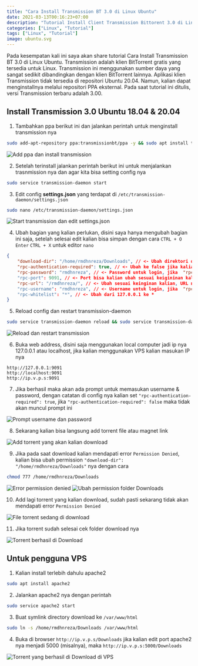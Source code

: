 ```yaml
---
title: "Cara Install Transmission BT 3.0 di Linux Ubuntu"
date: 2021-03-13T00:16:23+07:00
description: "Tutorial Install Client Transmission Bittorent 3.0 di Linux Ubuntu dengan Mudah"
categories: ["Linux", "Tutorial"]
tags: ["Linux", "Tutorial"]
image: ubuntu.svg
---
```


Pada kesempatan kali ini saya akan share tutorial Cara Install Transmission BT 3.0 di Linux Ubuntu. Transmission adalah klien BitTorrent gratis yang tersedia untuk Linux. Transmission ini menggunakan sumber daya yang sangat sedikit dibandingkan dengan klien BitTorrent lainnya. Aplikasi klien Transmission tidak tersedia di repositori Ubuntu 20.04. Namun, kalian dapat menginstallnya melalui repositori PPA eksternal. Pada saat tutorial ini ditulis, versi Transmission terbaru adalah 3.00.

## Install Transmission 3.0 Ubuntu 18.04 & 20.04
1. Tambahkan ppa berikut ini dan jalankan perintah untuk menginstall transmission nya
```bash
sudo add-apt-repository ppa:transmissionbt/ppa -y && sudo apt install transmission-daemon
```

![Add ppa dan install transmission](transmission-1.webp)

2. Setelah terinstall jalankan perintah berikut ini untuk menjalankan trasnmission nya dan agar kita bisa setting config nya
```bash
sudo service transmission-daemon start
```
3. Edit config **settings.json** yang terdapat di `/etc/transmission-daemon/settings.json`
```bash
sudo nano /etc/transmission-daemon/settings.json
```

![Start transmission dan edit settings.json](transmission-2.webp)

4. Ubah bagian yang kalian perlukan, disini saya hanya mengubah bagian ini saja, setelah selesai edit kalian bisa simpan dengan cara `CTRL + O` `Enter` `CTRL + X` untuk editor `nano`
```json
{
    "download-dir": "/home/rmdhnreza/Downloads", // <- Ubah direktori download torrent nya sesuai keinginan kalian
    "rpc-authentication-required": true, // <- Ubah ke false jika kalian tidak ingin menggunakan username/password untuk Login
    "rpc-password": "rmdhnreza", // <- Password untuk login, jika  "rpc-authentication-required": true
    "rpc-port": 9091, // <- Port bisa kalian ubah sesuai keigininan kalian, asal port nya belum terpakai oleh aplikasi lain
    "rpc-url": "/rmdhnreza/", // <- Ubah sesuai keinginan kalian, URL nya jadi seperti ini http://localhost:9091/rmdhnreza/web
    "rpc-username": "rmdhnreza", // <- Username untuk login, jika  "rpc-authentication-required": true
    "rpc-whitelist": "*", // <- Ubah dari 127.0.0.1 ke * 
}
```
5. Reload config dan restart transmission-daemon
```bash
sudo service transmission-daemon reload && sudo service transmission-daemon restart
```

![Reload dan restart transmission](transmission-3.webp)

6. Buka web address, disini saja menggunakan local computer jadi ip nya 127.0.0.1 atau localhost, jika kalian menggunakan VPS kalian masukan IP nya
```
http://127.0.0.1:9091
http://localhost:9091
http://ip.v.p.s:9091
```
7. Jika berhasil maka akan ada prompt untuk memasukan username & password, dengan catatan di config nya kalian set `"rpc-authentication-required": true`, jika `"rpc-authentication-required": false` maka tidak akan muncul prompt ini

![Prompt username dan password](transmission-4.webp)

8. Sekarang kalian bisa langsung add torrent file atau magnet link

![Add torrent yang akan kalian download](transmission-5.webp)

9.  Jika pada saat download kalian mendapati error `Permission Denied`, kalian bisa ubah permission `"download-dir": "/home/rmdhnreza/Downloads"` nya dengan cara
```bash
chmod 777 /home/rmdhnreza/Downloads
```

![Error permission denied](transmission-6.webp) ![Ubah permission folder Downloads](transmission-7.webp)

10. Add lagi torrent yang kalian download, sudah pasti sekarang tidak akan mendapati error `Permission Denied`

![File torrent sedang di download](transmission-8.webp)

11. Jika torrent sudah selesai cek folder download nya

![Torrent berhasil di Download](transmission-10.webp)

## Untuk pengguna VPS
1. Kalian install terlebih dahulu apache2
```bash
sudo apt install apache2
```
2. Jalankan apache2 nya dengan perintah
```bash
sudo service apache2 start
```
3. Buat symlink directory download ke `/var/www/html`
```bash
sudo ln -s /home/rmdhnreza/Downloads /var/www/html
```
4. Buka di browser `http://ip.v.p.s/Downloads` jika kalian edit port apache2 nya menjadi 5000 (misalnya), maka `http://ip.v.p.s:5000/Downloads`

![Torrent yang berhasil di Download di VPS](transmission-9.webp)
